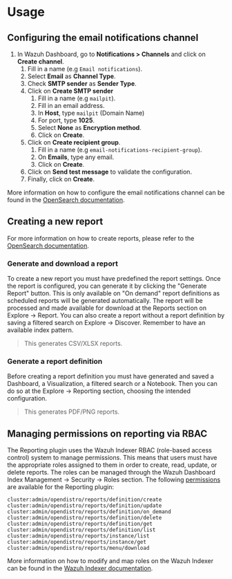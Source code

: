 # Usage

## Configuring the email notifications channel

1. In Wazuh Dashboard, go to **Notifications > Channels** and click on **Create channel**.
   1. Fill in a name (e.g `Email notifications`).
   2. Select **Email** as **Channel Type**.
   3. Check **SMTP sender** as **Sender Type**.
   4. Click on **Create SMTP sender**
      1. Fill in a name (e.g `mailpit`).
      2. Fill in an email address.
      3. In **Host**, type `mailpit` (Domain Name)
      4. For port, type **1025**.
      5. Select **None** as **Encryption method**.
      6. Click on **Create**.
   5. Click on **Create recipient group**.
      1. Fill in a name (e.g `email-notifications-recipient-group`).
      2. On **Emails**, type any email.
      3. Click on **Create**.
   6. Click on **Send test message** to validate the configuration.
   7. Finally, click on **Create**.

More information on how to configure the email notifications channel can be found in the [OpenSearch documentation](https://docs.opensearch.org/docs/latest/observing-your-data/notifications/index/#email-as-a-channel-type).

## Creating a new report

For more information on how to create reports, please refer to the [OpenSearch documentation](https://docs.opensearch.org/docs/latest/reporting/report-dashboard-index/).

### Generate and download a report
To create a new report you must have predefined the report settings. Once the report is configured, you can generate it by clicking the "Generate Report" button. This is only available on "On demand" report definitions as scheduled reports will be generated automatically. The report will be processed and made available for download at the Reports section on Explore -> Report.
You can also create a report without a report definition by saving a filtered search on Explore -> Discover. Remember to have an available index pattern.

> This generates CSV/XLSX reports.

### Generate a report definition
Before creating a report definition you must have generated and saved a Dashboard, a Visualization, a filtered search or a Notebook. Then you can do so at the Explore -> Reporting section, choosing the intended configuration.

> This generates PDF/PNG reports.

## Managing permissions on reporting via RBAC
The Reporting plugin uses the Wazuh Indexer RBAC (role-based access control) system to manage permissions. This means that users must have the appropriate roles assigned to them in order to create, read, update, or delete reports. The roles can be managed through the Wazuh Dashboard Index Management -> Security -> Roles section. The following [permissions](https://docs.opensearch.org/docs/latest/security/access-control/permissions/#reporting-permissions) are available for the Reporting plugin:

```
cluster:admin/opendistro/reports/definition/create
cluster:admin/opendistro/reports/definition/update
cluster:admin/opendistro/reports/definition/on_demand
cluster:admin/opendistro/reports/definition/delete
cluster:admin/opendistro/reports/definition/get
cluster:admin/opendistro/reports/definition/list
cluster:admin/opendistro/reports/instance/list
cluster:admin/opendistro/reports/instance/get
cluster:admin/opendistro/reports/menu/download
```

More information on how to modify and map roles on the Wazuh Indexer can be found in the [Wazuh Indexer documentation](https://documentation.wazuh.com/current/user-manual/user-administration/rbac.html).
